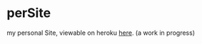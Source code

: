 # perSite
my personal Site, viewable on heroku <a href="https://dwin357.herokuapp.com">here</a>.
(a work in progress)
